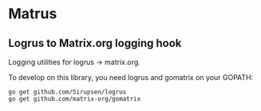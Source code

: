 # Matrus
## Logrus to Matrix.org logging hook

Logging utilities for logrus -> matrix.org.

To develop on this library, you need logrus and gomatrix on your GOPATH:

```
go get github.com/Sirupsen/logrus
go get github.com/matrix-org/gomatrix
```
